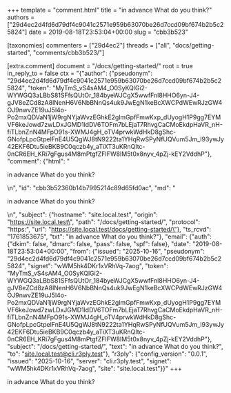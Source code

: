 +++
template = "comment.html"
title = "in advance What do you think?"
authors = ["29d4ec2d4fd6d79df4c9041c2571e959b63070be26d7ccd09bf674b2b5c25824"]
date = 2019-08-18T23:53:04+00:00
slug = "cbb3b523"

[taxonomies]
commenters = ["29d4ec2"]
threads = ["all", "docs/getting-started", "comments/cbb3b523/"]

[extra.comment]
document = "/docs/getting-started/"
root = true
in_reply_to = false
ctx = "{\"author\": {\"pseudonym\": \"29d4ec2d4fd6d79df4c9041c2571e959b63070be26d7ccd09bf674b2b5c25824\", \"token\": \"MyTmS_vS4sAM4_O0SyKQlGi2-WYWGQ3aLBbS81SFfsQUtOr_184byeWJCgX5wwfFnl8HHO6yn-J4-gJV8eZCd8zA8lNenH6V6NbBNnQs4uk9JwEgN1keBcXWCPdWEwRJzGW4OJ9nwvZE19uJ5l4o-Po2mxQDVaN1jW9rgNYjaWvzEGhkE2glmGpfFmwKxp_dUyogH1P9gg7EYMVF6keJowd7zwLDxJGMD1ldDV6TOFm7bLEjaT7RhvgCaCMoEkdpHaVR_nH-fiTLbnZnN4MFpO91s-XWMJ4gH_oTV4prwkWdHkD8gShc-GNofpLpcGtpelFnE4U5QgWJ8tN9222ta1YHqRwSPyNfUQVum5Jm_l93ywJy42EKF6Dtu5ieBKB9C0qczb4y_aTiXT3uKRnQItc-0nCR6EH_KRi7gFgus4M8mPtgfZFIFW8IM5t0x8nyv_4pZj-kEY2VddhP\"}, \"comment\": {\"html\": \"<p>in advance What do you think?</p>\\n\", \"id\": \"cbb3b52360b14b7995214c89d65fd0ac\", \"md\": \"<p>in advance What do you think?</p>\\n\", \"subject\": {\"hostname\": \"site.local.test\", \"origin\": \"https://site.local.test\", \"path\": \"/docs/getting-started/\", \"protocol\": \"https:\", \"url\": \"https://site.local.test/docs/getting-started/\"}, \"ts_rcvd\": \"1761853675\", \"txt\": \"in advance What do you think?\"}, \"email\": {\"auth\": {\"dkim\": false, \"dmarc\": false, \"pass\": false, \"spf\": false}, \"date\": \"2019-08-18T23:53:04+00:00\", \"from\": {\"issued\": \"2025-10-16\", \"pseudonym\": \"29d4ec2d4fd6d79df4c9041c2571e959b63070be26d7ccd09bf674b2b5c25824\", \"signet\": \"wWM5hk4DKr1xVRhVq-7aog\", \"token\": \"MyTmS_vS4sAM4_O0SyKQlGi2-WYWGQ3aLBbS81SFfsQUtOr_184byeWJCgX5wwfFnl8HHO6yn-J4-gJV8eZCd8zA8lNenH6V6NbBNnQs4uk9JwEgN1keBcXWCPdWEwRJzGW4OJ9nwvZE19uJ5l4o-Po2mxQDVaN1jW9rgNYjaWvzEGhkE2glmGpfFmwKxp_dUyogH1P9gg7EYMVF6keJowd7zwLDxJGMD1ldDV6TOFm7bLEjaT7RhvgCaCMoEkdpHaVR_nH-fiTLbnZnN4MFpO91s-XWMJ4gH_oTV4prwkWdHkD8gShc-GNofpLpcGtpelFnE4U5QgWJ8tN9222ta1YHqRwSPyNfUQVum5Jm_l93ywJy42EKF6Dtu5ieBKB9C0qczb4y_aTiXT3uKRnQItc-0nCR6EH_KRi7gFgus4M8mPtgfZFIFW8IM5t0x8nyv_4pZj-kEY2VddhP\"}, \"subject\": \"/docs/getting-started/\", \"text\": \"in advance What do you think?\", \"to\": \"site.local.test@cli.r3ply.test\"}, \"r3ply\": {\"config_version\": \"0.0.1\", \"issued\": \"2025-10-16\", \"server\": \"cli.r3ply.test\", \"signet\": \"wWM5hk4DKr1xVRhVq-7aog\", \"site\": \"site.local.test\"}}"
+++

<p>in advance What do you think?</p>

